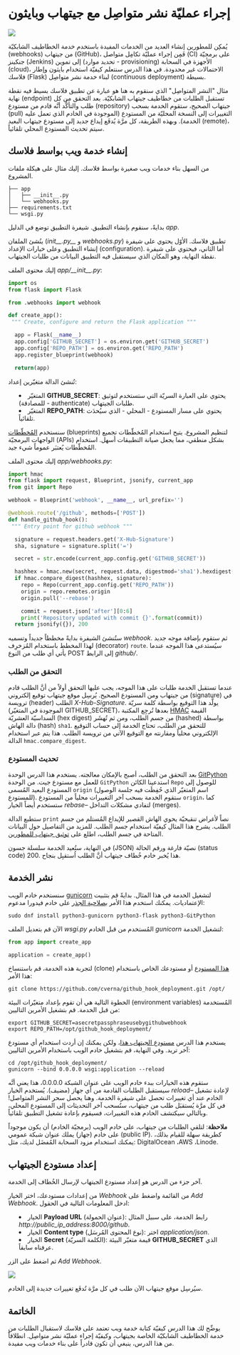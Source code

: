 # إجراء عمليّة نشر متواصِل مع جيتهاب وبايثون

<img src='https://fedoramagazine.org/wp-content/uploads/2018/03/cd-github-python-945x400.jpg'/>

يُمكِن للمطورين إنشاء العديد من الخدمات المفيدة باستخدم خدمة الخطاطيف الشابكيّة (webhooks) من جيتهاب (GitHub)، فَمِن إجراء عمليّة تكامِل متواصل (CI) على برمجيّة جنكينز (Jenkins) إلى تموين (تحديد موارد - provisioning) الأجهزة في السحابة (cloud)، الاحتمالات غير محدودة. في هذا الدرس سنتعلم كيفيّة استخدام بايثون وإطار فلاسك (Flask) لبناء خدمة نشر متواصِل (continuous deployment) بسيطة.

مثال "النشر المتواصِل" الذي سنقوم به هنا هو عبارة عن تطبيق فلاسك بسيط فيه نقطة نهاية (endpoint) تستقبل الطلبات من خطاطيف جيتهاب الشابكيّة. بعد التحقق من كل طلب والتأكُّد أنَّه قادم من مستودع (repository) جيتهاب الصحيح، ستقوم الخدمة بسحب (pull) التغييرات إلى النسخة المحليّة من المستودع (الموجودة في الخادم الذي تعمل عليه الخدمة). وبهذه الطريقة، كل مرَّة يُدفَع إيداع جديد إلى مستودع جيتهاب البعيد (remote)، سيتم تحديث المستودع المحلي تلقائياً.

## إنشاء خدمة ويب بواسط فلاسك
من السهل بناء خدمات ويب صغيرة بواسط فلاسك. إليك مثال على هيكلة ملفات المشروع.

```
├── app
│   ├── __init__.py
│   └── webhooks.py
├── requirements.txt
└── wsgi.py

```

بدايةً، سنقوم بإنشاء التطبيق. شيفرة التطبيق توضع في الدليل *app*.

ينُشئ الملفان (<i>init</i><i>\_\_</i><i>.py</i><i>\_\_</i> و *webhooks.py*) تطبيق فلاسك. الأوّل يحتوي على شيفرة إنشاء التطبيق وعلى خيارات الإعداد (configuration). أما الثاني، فيحتوي على شيفرة نقطة النهاية، وهو المكان الذي سيستقبل فيه التطبيق البيانات من طلبات الجيتهاب.

إليك محتوى الملف *app/\_\_init\_\_.py*:

```python
import os
from flask import Flask

from .webhooks import webhook

def create_app():
 """ Create, configure and return the Flask application """

  app = Flask(__name__)
  app.config['GITHUB_SECRET'] = os.environ.get('GITHUB_SECRET')
  app.config['REPO_PATH'] = os.environ.get('REPO_PATH')
  app.register_blueprint(webhook)

  return(app)
```

تُنشئ الدالة متغيّرين إعداد:

<ul style='list-style-type: disc; list-style-position: inside;'>
  <li>المتغيّر <b>GITHUB_SECRET</b>: يحتوي على العبارة السريّة التي ستستخدم لتوثيق (للمصادقة - authenticate) طلبات الجيتهاب.</li>
  <li>المتغيّر <b>REPO_PATH</b>: يحتوي على مسار المستودع - المحلي - الذي سيُحدَث تلقائياً.</li>
</ul>

سنستخدم [المُخطّطات](http://flask.pocoo.org/docs/0.12/blueprints/) (blueprints) لتنظيم المشروع. يتيح استخدام المُخطّطات تجميع الواجهات البرمجيّة (APIs) بشكل منطقي، مما يجعل صيانة التطبيقات أسهل. استخدام المُخطّطات يُعتبَر عموماً شيء جيد.

إليك محتوى الملف *app/webhooks.py*:

```python
import hmac
from flask import request, Blueprint, jsonify, current_app 
from git import Repo

webhook = Blueprint('webhook', __name__, url_prefix='')

@webhook.route('/github', methods=['POST']) 
def handle_github_hook(): 
 """ Entry point for github webhook """

  signature = request.headers.get('X-Hub-Signature') 
  sha, signature = signature.split('=')

  secret = str.encode(current_app.config.get('GITHUB_SECRET'))

  hashhex = hmac.new(secret, request.data, digestmod='sha1').hexdigest()
  if hmac.compare_digest(hashhex, signature): 
    repo = Repo(current_app.config.get('REPO_PATH')) 
    origin = repo.remotes.origin 
    origin.pull('--rebase')

    commit = request.json['after'][0:6]
    print('Repository updated with commit {}'.format(commit))
  return jsonify({}), 200
```

ستُنشئ الشيفرة بدايةً مخططاً جديداً وتسميه *webhook*. ثم ستقوم بإضافة موِجه جديد لهذا المخطط باستخدام المُزخرِف (decorator) `route`. سيُستدعى هذا الموجه عندما يأتي أي طلب من النوع POST إلى الرابط *github/*.

### التحقق من الطلب

عندما تستقبل الخدمة طلبات على هذا الموجه، يجب عليها التحقق أولاً من أنَّ الطلب قادم من جيتهاب ومن المستودع الصحيح. يُرسِل موقع جيتهاب توقيع إلكتروني (signature) في ترويسة (header) الطلب *X-Hub-Signature*. يولَّد هذا التوقيع بواسطة كلمة سريّة (الموجودة في المتغيّر GITHUB_SECRET)، بعدها تُرجِع المكتبة [HMAC](https://en.wikipedia.org/wiki/HMAC) القيمة السداسيّة العشريّة (hex digest) من جسم الطلب، ومن ثم تُهشَر (hashed) بواسطة دالة الهاش (hash) `sha1`.
للتحقق من الطلب، تحتاج الخدمة إلى حساب التوقيع الإلكتروني محلياً ومقارنته مع التوقيع الآتي من ترويسة الطلب. هذا يتم عبر استخدام الدالة `hmac.compare_digest`.

### تحديث المستودع
بعد التحقق من الطلب، أصبح بالإمكان معالجته. يستخدم هذا الدرس الوحدة [GitPython](https://gitpython.readthedocs.io/en/stable/index.html) للعمل مع مستودع جيت. من الوحدة `GitPython` استدعينا الكائن `Repo` للوصول إلى المستودع البعيد المُسمى `origin` (اسم المتغيّر الذي حُفِظَت فيه جلسة الوصول للمستودع). ستقوم الخدمة بسحب آخر التغييرات محلياً من المستودع `origin`، كما ستستخدم أيضاً الخيار *rebase–* لتفادي مشكلات التداخل (merges).

ستطبع الدالة `print` نصاً لأغراض تنقيحيّة يحوي الهاش القصير للإيداع المُستلم من جسم الطلب. يشرح هذا المثال كيفيّة استخدام جسم الطلب. للمزيد من التفاصيل حول البيانات المتاحة في جسم الطلب، اطلع على [توثيق جيتهاب للمطورين](https://developer.github.com/v3/activity/events/types/#webhook-payload-example-26).

في النهاية، ستُعيد الخدمة سلسلة جسون (JSON) نصيّة فارغة ورقم الحالة (status code) 200. هذا يُخبر خادم خُطاف جيتهاب أنَّ الطلب اُستقبِل بنجاح.

## نشر الخدمة
سنستخدم خادم الويب [gunicorn](http://gunicorn.org/) لتشغيل الخدمة في هذا المثال. بدايةً قم بتثبيت الإعتماديات. يمكنك استخدم هذا الأمر [بصلاحية الجذر](https://fedoramagazine.org/howto-use-sudo/) على خادم فيدورا مدعوم:

```
sudo dnf install python3-gunicorn python3-flask python3-GitPython
```

الآن قم بتعديل الملف *wsgi.py* المُستخدم من قبل الخادم *gunicorn* لتشغيل الخدمة:

```python
from app import create_app

application = create_app()
```

لتجربة هذه الخدمة، قم باستنساخ (clone) [هذا المستودع](https://github.com/cverna/github_hook_deployment.git) أو مستودعك الخاص باستخدام هذا الأمر:

```
git clone https://github.com/cverna/github_hook_deployment.git /opt/
```

الخطوة التالية هي أن تقوم بإعداد متغيّرات البيئة (environment variables) المُستخدمة من قبل الخدمة. قم بتشغيل الأمرين التاليين:

```
export GITHUB_SECRET=asecretpassphraseusebygithubwebhook
export REPO_PATH=/opt/github_hook_deployment/
```

يستخدم هذا الدرس [مستودع الجيتهاب هذا](https://github.com/cverna/github_hook_deployment)، ولكن يمكنك إن أردت استخدام أي مستودع آخر تريد. وفي النهاية، قم بتشغيل خادم الويب باستخدام الأمرين التاليين:

```
cd /opt/github_hook_deployment/
gunicorn --bind 0.0.0.0 wsgi:application --reload
```

ستقوم هذه الخيارات ببدء خادم الويب على عنوان الشبكة 0.0.0.0، هذا يعني أنَّه سيستقبل الطلبات القادمة من أي جهاز (مضيف). يُستخدم الخيار *reload–* لإعادة تشغيل الخادم عند أي تغييرات تحصل على شيفرة الخدمة. وهنا يحصل سحر النشر المتواصل! في كل مرَّة يُستقبَل طلب من جيتهاب، ستُسحب آخر التحديثات إلى المستودع المحلي، وبالتالي سيكتشف الخادم هذه التغييرات، فسيقوم بإعادة تشغيل التطبيق تلقائياً.

**ملاحظة**: لتلقي الطلبات من جيتهاب، على خادم الويب (برمجيّة الخادم) أن يكون موجوداً على خادم (جهاز) يملك عنوان شبكة عمومي (public IP). كطريقة سهلة للقيام بذلك، يمكنك استخدام مزود السحابة المُفضَل لديك، مثل: DigitalOcean ،AWS ،Linode.

## إعداد مستودع الجيتهاب
آخر جزء من الدرس هو إعداد مستودع الجيتهاب لإرسال الخُطاف إلى الخدمة.

من إعدادات مستودعك، اختر الخيار *Webhook* من القائمة واضغط على *Add Webhook*. ادخل المعلومات التالية في الحقول:

<ul style='list-style-type: disc; list-style-position: inside;'>
  <li>الخيار <b>Payload URL</b> (عنوان الحمولة): رابط الخدمة، على سبيل المثال <i>http://public_ip_address:8000/github</i>.</li>
  <li>الخيار <b>Content type</b> (نوع المحتوى المُرسَل): اختر <i>application/json</i>.</li>
  <li>الخيار <b>Secret</b> (الكلمة السريّة): قيمة متغيّر البيئة <b>GITHUB_SECRET</b> الذي عرفناه سابقاً.</li>
</ul>

ثم اضغط على الزر *Add Webhook*.

<img src='https://fedoramagazine.org/wp-content/uploads/2018/03/Screenshot-2018-3-26-cverna-github_hook_deployment1.png'/>

سيُرسِل موقع جيتهاب الآن طلب في كل مرَّة تُدفَع تغييرات جديدة إلى الخادم.

## الخاتمة
يوضِّح لك هذا الدرس كيفيّة كتابة خدمة ويب تعتمد على فلاسك لاستقبال الطلبات من خدمة الخطاطيف الشابكيّة الخاصة بجيتهاب، وكيفيّة إجراء عمليّة نشر متواصِل. انطلاقاًَ من هذا الدرس، ينبغي أن تكون قادراً على بناء خدمات ويب مفيدة.
